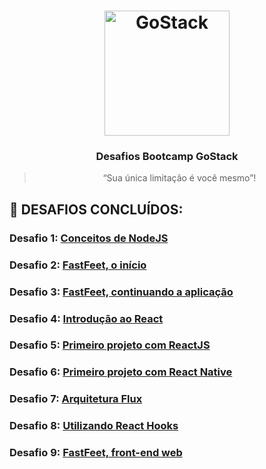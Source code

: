 <h1 align="center">
    <img alt="GoStack" src="https://rocketseat-cdn.s3-sa-east-1.amazonaws.com/bootcamp-header.png" width="200px" />
</h1>

<h3 align="center">
  Desafios Bootcamp GoStack
</h3>

<blockquote align="center">“Sua única limitação é você mesmo”!</blockquote>

## :rocket: DESAFIOS CONCLUÍDOS:

### Desafio 1: [Conceitos de NodeJS](desafio01)

### Desafio 2: [FastFeet, o início](desafio02)

### Desafio 3: [FastFeet, continuando a aplicação](desafio03)

### Desafio 4: [Introdução ao React](desafio04)

### Desafio 5: [Primeiro projeto com ReactJS](desafio05)

### Desafio 6: [Primeiro projeto com React Native](desafio06)

### Desafio 7: [Arquitetura Flux](desafio07)

### Desafio 8: [Utilizando React Hooks](desafio08)

### Desafio 9: [FastFeet, front-end web](desafio09)
